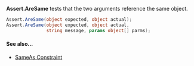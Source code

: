 **Assert.AreSame** tests that the two arguments reference the same object.

```csharp
Assert.AreSame(object expected, object actual);
Assert.AreSame(object expected, object actual,
               string message, params object[] parms);
```

#### See also...
 * [SameAs Constraint](SameAsConstraint)
